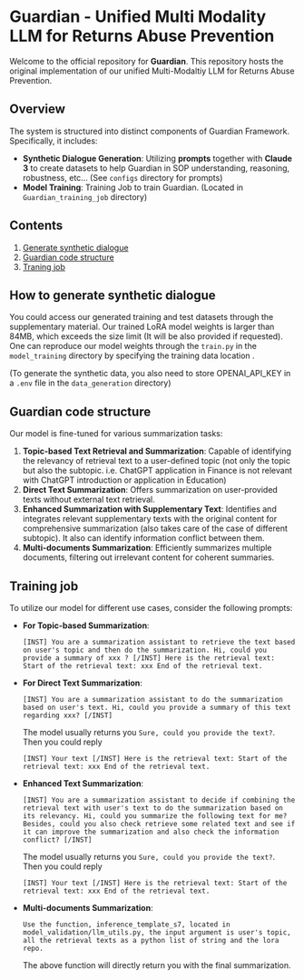 # Guardian - Unified Multi Modality LLM for Returns Abuse Prevention

Welcome to the official repository for **Guardian**. This repository hosts the original implementation of our unified Multi-Modaltiy LLM for Returns Abuse Prevention.

## Overview

The system is structured into distinct components of Guardian Framework. Specifically, it includes:

- **Synthetic Dialogue Generation**: Utilizing **prompts** together with **Claude 3** to create datasets to help Guardian in SOP understanding, reasoning, robustness, etc... (See `configs` directory for prompts)
- **Model Training**: Training Job to train Guardian. (Located in `Guardian_training_job` directory)


## Contents

1. [Generate synthetic dialogue](#generate-synthetic-dialogue)
2. [Guardian code structure](#Guardian-code-structure)
3. [Traning job](#training-job)

## How to generate synthetic dialogue

You could access our generated training and test datasets through the supplementary material. Our trained LoRA model weights is larger than 84MB, which exceeds the size limit (It will be also provided if requested). One can reproduce our model weights through the `train.py` in the `model_training` directory by specifying the training data location .

(To generate the synthetic data, you also need to store OPENAI_API_KEY in a `.env` file in the `data_generation` directory)

## Guardian code structure

Our model is fine-tuned for various summarization tasks:
1. **Topic-based Text Retrieval and Summarization**: Capable of identifying the relevancy of retrieval text to a user-defined topic (not only the topic but also the subtopic. i.e. ChatGPT application in Finance is not relevant with ChatGPT introduction or application in Education)
2. **Direct Text Summarization**: Offers summarization on user-provided texts without external text retrieval.
3. **Enhanced Summarization with Supplementary Text**: Identifies and integrates relevant supplementary texts with the original content for comprehensive summarization (also takes care of the case of different subtopic). It also can identify information conflict between them.
4. **Multi-documents Summarization**: Efficiently summarizes multiple documents, filtering out irrelevant content for coherent summaries.

## Training job

To utilize our model for different use cases, consider the following prompts:

- **For Topic-based Summarization**:
  ```
  [INST] You are a summarization assistant to retrieve the text based on user's topic and then do the summarization. Hi, could you provide a summary of xxx ? [/INST] Here is the retrieval text: Start of the retrieval text: xxx End of the retrieval text.
  ```
- **For Direct Text Summarization**:
  ```
  [INST] You are a summarization assistant to do the summarization based on user's text. Hi, could you provide a summary of this text regarding xxx? [/INST] 
  ```
  The model usually returns you `Sure, could you provide the text?`. Then you could reply
  ```
  [INST] Your text [/INST] Here is the retrieval text: Start of the retrieval text: xxx End of the retrieval text. 
  ```
- **Enhanced Text Summarization**:
  ```
  [INST] You are a summarization assistant to decide if combining the retrieval text with user's text to do the summarization based on its relevancy. Hi, could you summarize the following text for me?
  Besides, could you also check retrieve some related text and see if it can improve the summarization and also check the information conflict? [/INST]
  ```
  The model usually returns you `Sure, could you provide the text?`. Then you could reply
  ```
  [INST] Your text [/INST] Here is the retrieval text: Start of the retrieval text: xxx End of the retrieval text.
- **Multi-documents Summarization**:
  ```
  Use the function, inference_template_s7, located in model_validation/llm_utils.py, the input argument is user's topic, all the retrieval texts as a python list of string and the lora repo.
  ```
  The above function will directly return you with the final summarization.
